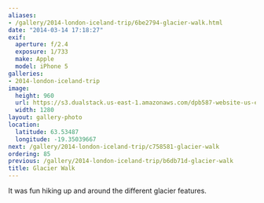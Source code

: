 ```yaml
---
aliases:
- /gallery/2014-london-iceland-trip/6be2794-glacier-walk.html
date: "2014-03-14 17:18:27"
exif:
  aperture: f/2.4
  exposure: 1/733
  make: Apple
  model: iPhone 5
galleries:
- 2014-london-iceland-trip
image:
  height: 960
  url: https://s3.dualstack.us-east-1.amazonaws.com/dpb587-website-us-east-1/asset/gallery/2014-london-iceland-trip/6be2794-glacier-walk~1280.jpg
  width: 1280
layout: gallery-photo
location:
  latitude: 63.53487
  longitude: -19.35039667
next: /gallery/2014-london-iceland-trip/c758581-glacier-walk
ordering: 85
previous: /gallery/2014-london-iceland-trip/b6db71d-glacier-walk
title: Glacier Walk
---
```


It was fun hiking up and around the different glacier features.
